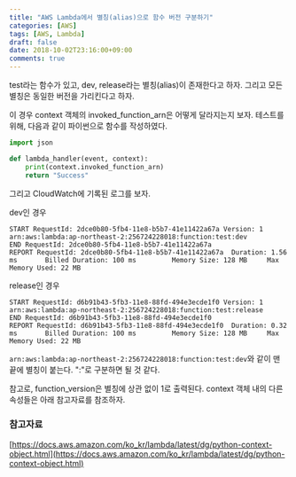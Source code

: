 ```yaml
---
title: "AWS Lambda에서 별칭(alias)으로 함수 버전 구분하기"
categories: [AWS]
tags: [AWS, Lambda]
draft: false
date: 2018-10-02T23:16:00+09:00
comments: true
---
```


test라는 함수가 있고, dev, release라는 별칭(alias)이 존재한다고 하자. 그리고 모든 별칭은 동일한 버전을 가리킨다고 하자.

이 경우 context 객체의 invoked_function_arn은 어떻게 달라지는지 보자. 테스트를 위해, 다음과 같이 파이썬으로 함수를 작성하였다.

```python
import json

def lambda_handler(event, context): 
    print(context.invoked_function_arn)
    return "Success"
```

그리고 CloudWatch에 기록된 로그를 보자.

dev인 경우

```
START RequestId: 2dce0b80-5fb4-11e8-b5b7-41e11422a67a Version: 1
arn:aws:lambda:ap-northeast-2:256724228018:function:test:dev
END RequestId: 2dce0b80-5fb4-11e8-b5b7-41e11422a67a
REPORT RequestId: 2dce0b80-5fb4-11e8-b5b7-41e11422a67a  Duration: 1.56 ms       Billed Duration: 100 ms         Memory Size: 128 MB     Max Memory Used: 22 MB
```

release인 경우

```
START RequestId: d6b91b43-5fb3-11e8-88fd-494e3ecde1f0 Version: 1
arn:aws:lambda:ap-northeast-2:256724228018:function:test:release
END RequestId: d6b91b43-5fb3-11e8-88fd-494e3ecde1f0
REPORT RequestId: d6b91b43-5fb3-11e8-88fd-494e3ecde1f0  Duration: 0.32 ms       Billed Duration: 100 ms         Memory Size: 128 MB     Max Memory Used: 22 MB
```

`arn:aws:lambda:ap-northeast-2:256724228018:function:test:dev`와 같이 맨 끝에 별칭이 붙는다. ":"로 구분하면 될 것 같다.

참고로, function_version은 별칭에 상관 없이 1로 출력된다. context 객체 내의 다른 속성들은 아래 참고자료를 참조하자.

### 참고자료

[https://docs.aws.amazon.com/ko_kr/lambda/latest/dg/python-context-object.html](https://docs.aws.amazon.com/ko_kr/lambda/latest/dg/python-context-object.html)